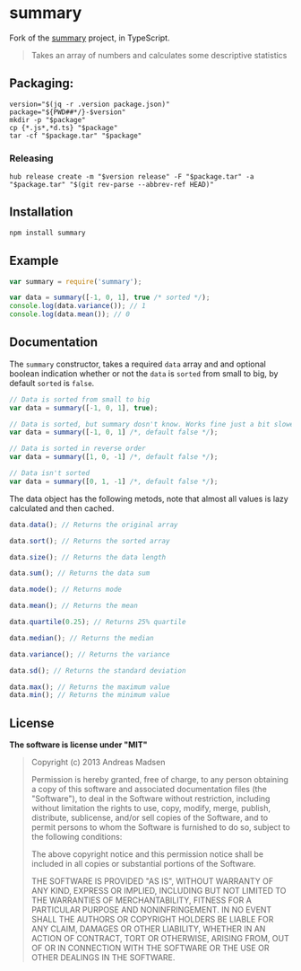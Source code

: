 summary
=======
Fork of the [summary](https://github.com/AndreasMadsen/summary) project, in TypeScript.
> Takes an array of numbers and calculates some descriptive statistics

## Packaging:

    version="$(jq -r .version package.json)"
    package="${PWD##*/}-$version"
    mkdir -p "$package"
    cp {*.js*,*d.ts} "$package"
    tar -cf "$package.tar" "$package"

### Releasing

    hub release create -m "$version release" -F "$package.tar" -a "$package.tar" "$(git rev-parse --abbrev-ref HEAD)"

## Installation

```sh
npm install summary
```

## Example

```javascript
var summary = require('summary');

var data = summary([-1, 0, 1], true /* sorted */);
console.log(data.variance()); // 1
console.log(data.mean()); // 0
```

## Documentation

The `summary` constructor, takes a required `data` array and and optional
boolean indication whether or not the `data` is `sorted` from small to big,
by default `sorted` is `false`.

```javascript
// Data is sorted from small to big
var data = summary([-1, 0, 1], true);

// Data is sorted, but summary dosn't know. Works fine just a bit slower.
var data = summary([-1, 0, 1] /*, default false */);

// Data is sorted in reverse order
var data = summary([1, 0, -1] /*, default false */);

// Data isn't sorted
var data = summary([0, 1, -1] /*, default false */);
```

The data object has the following metods, note that almost all values is lazy
calculated and then cached.

```javascript
data.data(); // Returns the original array

data.sort(); // Returns the sorted array

data.size(); // Returns the data length

data.sum(); // Returns the data sum

data.mode(); // Returns mode

data.mean(); // Returns the mean

data.quartile(0.25); // Returns 25% quartile

data.median(); // Returns the median

data.variance(); // Returns the variance

data.sd(); // Returns the standard deviation

data.max(); // Returns the maximum value
data.min(); // Returns the minimum value
```

## License

**The software is license under "MIT"**

> Copyright (c) 2013 Andreas Madsen
>
> Permission is hereby granted, free of charge, to any person obtaining a copy
> of this software and associated documentation files (the "Software"), to deal
> in the Software without restriction, including without limitation the rights
> to use, copy, modify, merge, publish, distribute, sublicense, and/or sell
> copies of the Software, and to permit persons to whom the Software is
> furnished to do so, subject to the following conditions:
>
> The above copyright notice and this permission notice shall be included in
> all copies or substantial portions of the Software.
>
> THE SOFTWARE IS PROVIDED "AS IS", WITHOUT WARRANTY OF ANY KIND, EXPRESS OR
> IMPLIED, INCLUDING BUT NOT LIMITED TO THE WARRANTIES OF MERCHANTABILITY,
> FITNESS FOR A PARTICULAR PURPOSE AND NONINFRINGEMENT. IN NO EVENT SHALL THE
> AUTHORS OR COPYRIGHT HOLDERS BE LIABLE FOR ANY CLAIM, DAMAGES OR OTHER
> LIABILITY, WHETHER IN AN ACTION OF CONTRACT, TORT OR OTHERWISE, ARISING FROM,
> OUT OF OR IN CONNECTION WITH THE SOFTWARE OR THE USE OR OTHER DEALINGS IN
> THE SOFTWARE.
